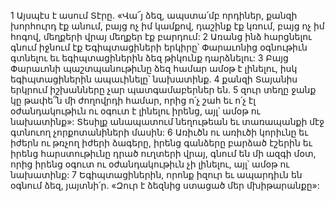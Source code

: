 1 Այսպէս է ասում Տէրը.
«Վա՜յ ձեզ, ապստա՛մբ որդիներ,
քանզի խորհուրդ էք անում,
բայց ոչ իմ կամքով,
դաշինք էք կռում,
բայց ոչ իմ հոգով,
մեղքերի վրայ մեղքեր էք բարդում:
2 Առանց ինձ հարցնելու գնում իջնում էք Եգիպտացիների երկիրը՝
Փարաւոնից օգնութիւն գտնելու եւ եգիպտացիներին ձեզ թիկունք դարձնելու:
3 Բայց Փարաւոնի պաշտպանութիւնը ձեզ համար ամօթ է լինելու,
իսկ եգիպտացիներին ապաւինելը՝ նախատինք.
4 քանզի Տայանիս երկրում իշխանները չար պատգամաբերներ են.
5 զուր տեղը ջանք կը թափե՞ն մի ժողովրդի համար,
որից ո՛չ շահ եւ ո՛չ էլ օժանդակութիւն ու օգուտ է լինելու իրենց,
այլ՝ ամօթ ու նախատինք»:
Տեսիլք անապատում նեղութեան եւ տառապանքի մէջ գտնուող չորքոտանիների մասին:
6 Առիւծն ու առիւծի կորիւնը
եւ իժերն ու թռչող իժերի ձագերը,
իրենց գանձերը բարձած էշերին
եւ իրենց հարստութիւնը դրած ուղտերի վրայ,
գնում են մի ազգի մօտ,
որից իրենց օգուտ ու օժանդակութիւն չի լինելու,
այլ՝ ամօթ ու նախատինք:
7 Եգիպտացիներին, որոնք իզուր եւ ապարդիւն են օգնում ձեզ, յայտնի՛ր.
«Զուր է ձեզնից ստացած մեր մխիթարանքը»:
